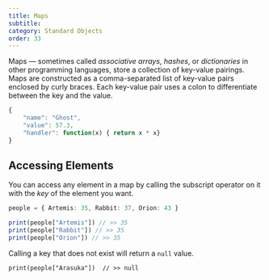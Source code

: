```yaml
---
title: Maps
subtitle:
category: Standard Objects
order: 33
---
```


Maps — sometimes called _associative arrays_, _hashes_, or _dictionaries_ in other programming languages, store a collection of key-value pairings. Maps are constructed as a comma-separated list of key-value pairs enclosed by curly braces. Each key-value pair uses a colon to differentiate between the key and the value.

```typescript
{
    "name": "Ghost",
    "value": 57.3,
    "handler": function(x) { return x * x}
}
```

## Accessing Elements

You can access any element in a map by calling the subscript operator on it with the _key_ of the element you want.

```typescript
people = { Artemis: 35, Rabbit: 37, Orion: 43 }

print(people["Artemis"]) // >> 35
print(people["Rabbit"]) // >> 35
print(people["Orion"]) // >> 35
```

Calling a key that does not exist will return a `null` value.

```
print(people["Arasuka"])  // >> null
```

